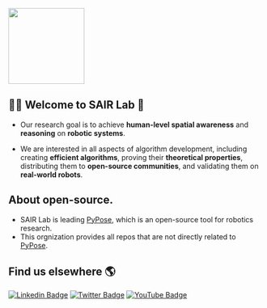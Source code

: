 [<img src="https://user-images.githubusercontent.com/8695500/210185064-e8be8c8c-dcac-4ee7-a315-3d44fba2d6b4.png" height="150"/>](https://sairlab.org)

## 🙋‍♀️ Welcome to SAIR Lab 🙌

- Our research goal is to achieve **human-level spatial awareness** and **reasoning** on **robotic systems**.

- We are interested in all aspects of algorithm development, including creating **efficient algorithms**,
proving their **theoretical properties**, distributing them to **open-source communities**, and validating
them on **real-world robots**.

## About open-source.

- SAIR Lab is leading [PyPose](https://github.com/pypose/pypose), which is an open-source tool for robotics research.
- This orgnization provides all repos that are not directly related to [PyPose](https://github.com/pypose/pypose).

## Find us elsewhere 🌎

[![Linkedin Badge](https://img.shields.io/badge/-LinkedIn-blue?style=flat&logo=Linkedin&logoColor=white&link=https://www.linkedin.com/company/sairlab)](https://www.linkedin.com/company/sairlab)
[![Twitter Badge](https://img.shields.io/badge/-Twitter-1ca0f1?style=flat&labelColor=1ca0f1&logo=twitter&logoColor=white&link=https://twitter.com/sairlab_org/)](https://twitter.com/sairlab_org/)
[![YouTube Badge](https://img.shields.io/badge/-YouTube-1ca0f1?style=flat&labelColor=1ca0f1&logo=youtube&logoColor=white&link=https://www.youtube.com/@sairlab/videos)](https://www.youtube.com/@sairlab/videos)
